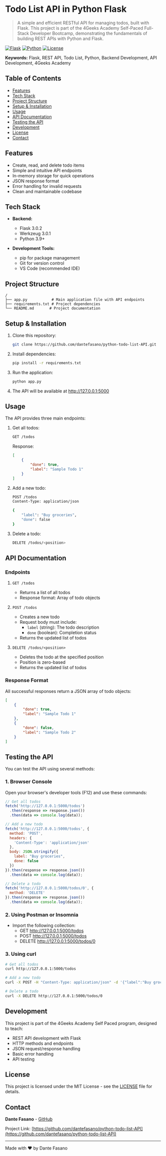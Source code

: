 # Todo List API in Python Flask

> A simple and efficient RESTful API for managing todos, built with Flask. This project is part of the 4Geeks Academy Self-Paced Full-Stack Developer Bootcamp, demonstrating the fundamentals of building REST APIs with Python and Flask.

[![Flask](https://img.shields.io/badge/Flask-3.0.2-green.svg)](https://flask.palletsprojects.com/)
[![Python](https://img.shields.io/badge/Python-3.9+-blue.svg)](https://www.python.org/)
[![License](https://img.shields.io/badge/License-MIT-green.svg)](LICENSE)

**Keywords:** Flask, REST API, Todo List, Python, Backend Development, API Development, 4Geeks Academy

## Table of Contents

- [Features](#features)
- [Tech Stack](#tech-stack)
- [Project Structure](#project-structure)
- [Setup & Installation](#setup--installation)
- [Usage](#usage)
- [API Documentation](#api-documentation)
- [Testing the API](#testing-the-api)
- [Development](#development)
- [License](#license)
- [Contact](#contact)

## Features

- Create, read, and delete todo items
- Simple and intuitive API endpoints
- In-memory storage for quick operations
- JSON response format
- Error handling for invalid requests
- Clean and maintainable codebase

## Tech Stack

- **Backend:**
  - Flask 3.0.2
  - Werkzeug 3.0.1
  - Python 3.9+

- **Development Tools:**
  - pip for package management
  - Git for version control
  - VS Code (recommended IDE)

## Project Structure
```
/
├── app.py           # Main application file with API endpoints
├── requirements.txt # Project dependencies
└── README.md       # Project documentation
```

## Setup & Installation

1. Clone this repository:
   ```sh
   git clone https://github.com/dantefasano/python-todo-list-API.git
   ```

2. Install dependencies:
   ```sh
   pip install -r requirements.txt
   ```

3. Run the application:
   ```sh
   python app.py
   ```

4. The API will be available at http://127.0.0.1:5000

## Usage

The API provides three main endpoints:

1. Get all todos:
   ```sh
   GET /todos
   ```
   Response:
   ```json
   [
       {
           "done": true,
           "label": "Sample Todo 1"
       }
   ]
   ```

2. Add a new todo:
   ```sh
   POST /todos
   Content-Type: application/json

   {
       "label": "Buy groceries",
       "done": false
   }
   ```

3. Delete a todo:
   ```sh
   DELETE /todos/<position>
   ```

## API Documentation

### Endpoints

1. `GET /todos`
   - Returns a list of all todos
   - Response format: Array of todo objects

2. `POST /todos`
   - Creates a new todo
   - Request body must include:
     - `label` (string): The todo description
     - `done` (boolean): Completion status
   - Returns the updated list of todos

3. `DELETE /todos/<position>`
   - Deletes the todo at the specified position
   - Position is zero-based
   - Returns the updated list of todos

### Response Format

All successful responses return a JSON array of todo objects:
```json
[
    {
        "done": true,
        "label": "Sample Todo 1"
    },
    {
        "done": false,
        "label": "Sample Todo 2"
    }
]
```

## Testing the API

You can test the API using several methods:

### 1. Browser Console
Open your browser's developer tools (F12) and use these commands:

```javascript
// Get all todos
fetch('http://127.0.0.1:5000/todos')
  .then(response => response.json())
  .then(data => console.log(data));

// Add a new todo
fetch('http://127.0.0.1:5000/todos', {
  method: 'POST',
  headers: {
    'Content-Type': 'application/json'
  },
  body: JSON.stringify({
    label: "Buy groceries",
    done: false
  })
}).then(response => response.json())
  .then(data => console.log(data));

// Delete a todo
fetch('http://127.0.0.1:5000/todos/0', {
  method: 'DELETE'
}).then(response => response.json())
  .then(data => console.log(data));
```

### 2. Using Postman or Insomnia
- Import the following collection:
  - GET http://127.0.0.1:5000/todos
  - POST http://127.0.0.1:5000/todos
  - DELETE http://127.0.0.1:5000/todos/0

### 3. Using curl
```bash
# Get all todos
curl http://127.0.0.1:5000/todos

# Add a new todo
curl -X POST -H "Content-Type: application/json" -d '{"label":"Buy groceries","done":false}' http://127.0.0.1:5000/todos

# Delete a todo
curl -X DELETE http://127.0.0.1:5000/todos/0
```

## Development

This project is part of the 4Geeks Academy Self Paced program, designed to teach:
- REST API development with Flask
- HTTP methods and endpoints
- JSON request/response handling
- Basic error handling
- API testing

## License

This project is licensed under the MIT License - see the [LICENSE](LICENSE) file for details.

## Contact

**Dante Fasano** - [GitHub](https://github.com/dantefasano)

Project Link: [https://github.com/dantefasano/python-todo-list-API](https://github.com/dantefasano/python-todo-list-API)

---

Made with ❤️ by Dante Fasano 